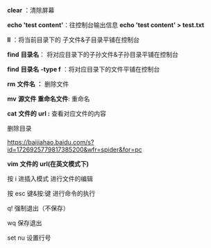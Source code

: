 **clear** ：清除屏幕

**echo 'test content'**：往控制台输出信息 **echo 'test content' > test.txt**

**ll** ：将当前目录下的 子文件&子目录平铺在控制台

**find** **目录名**： 将对应目录下的子孙文件&子孙目录平铺在控制台

**find** **目录名** **-type f** ：将对应目录下的文件平铺在控制台

**rm** **文件名 ：** 删除文件

**mv** **源文件 重命名文件**: 重命名

**cat** **文件的** **url :** 查看对应文件的内容

删除目录

https://baijiahao.baidu.com/s?id=1726925779817385200&wfr=spider&for=pc

**vim** **文件的** **url(****在英文模式下****)**

 按 i 进插入模式 进行文件的编辑 

按 esc 键&按:键 进行命令的执行

 q! 强制退出（不保存）

 wq 保存退出

 set nu 设置行号